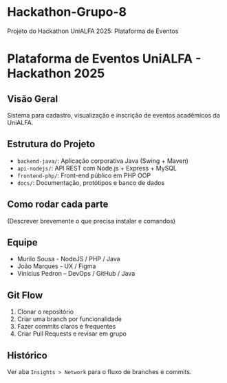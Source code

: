 # Hackathon-Grupo-8
Projeto do Hackathon UniALFA 2025: Plataforma de Eventos

# Plataforma de Eventos UniALFA - Hackathon 2025

## Visão Geral
Sistema para cadastro, visualização e inscrição de eventos acadêmicos da UniALFA.

## Estrutura do Projeto
- `backend-java/`: Aplicação corporativa Java (Swing + Maven)
- `api-nodejs/`: API REST com Node.js + Express + MySQL
- `frontend-php/`: Front-end público em PHP OOP
- `docs/`: Documentação, protótipos e banco de dados

## Como rodar cada parte
(Descrever brevemente o que precisa instalar e comandos)

## Equipe
- Murilo Sousa - NodeJS / PHP / Java 
- João Marques -  UX / Figma
- Vinícius Pedron – DevOps / GitHub / Java

## Git Flow
1. Clonar o repositório
2. Criar uma branch por funcionalidade
3. Fazer commits claros e frequentes
4. Criar Pull Requests e revisar em grupo

## Histórico
Ver aba `Insights > Network` para o fluxo de branches e commits.
